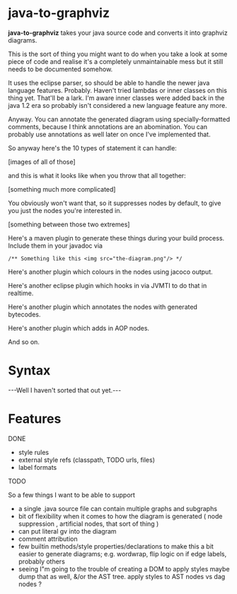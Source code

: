 # java-to-graphviz

**java-to-graphviz** takes your java source code and converts it into graphviz diagrams.

This is the sort of thing you might want to do when you take a look at some piece of code and realise it's a completely 
unmaintainable mess but it still needs to be documented somehow.

It uses the eclipse parser, so should be able to handle the newer java language features. Probably.
Haven't tried lambdas or inner classes on this thing yet. That'll be a lark.
I'm aware inner classes were added back in the java 1.2 era so probably isn't considered a new language feature any more.

Anyway. You can annotate the generated diagram using specially-formatted comments, because I think annotations
are an abomination. You can probably use annotations as well later on once I've implemented that.

So anyway here's the 10 types of statement it can handle:

[images of all of those]

and this is what it looks like when you throw that all together:

[something much more complicated]

You obviously won't want that, so it suppresses nodes by default, to give you just the nodes you're interested in.

[something between those two extremes]

Here's a maven plugin to generate these things during your build process. Include them in your javadoc via

    /** Something like this <img src="the-diagram.png"/> */
    
Here's another plugin which colours in the nodes using jacoco output.

Here's another eclipse plugin which hooks in via JVMTI to do that in realtime.

Here's another plugin which annotates the nodes with generated bytecodes.

Here's another plugin which adds in AOP nodes.

And so on.

# Syntax

---Well I haven't sorted that out yet.---

# Features

DONE
* style rules
* external style refs (classpath, TODO urls, files)
* label formats

TODO

So a few things I want to be able to support
* a single .java source file can contain multiple graphs and subgraphs
* bit of flexibility when it comes to how the diagram is generated ( node suppression , artificial nodes, that sort of thing )
* can put literal gv into the diagram
* comment attribution 
* few builtin methods/style properties/declarations to make this a bit easier to generate diagrams; e.g. wordwrap, flip logic on if edge labels, probably others
* seeing I"m going to the trouble of creating a DOM to apply styles maybe dump that as well, &/or the AST tree. apply styles to AST nodes vs dag nodes ?



